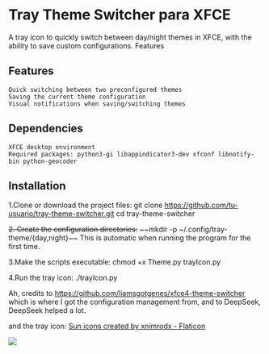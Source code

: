 
# Tray Theme Switcher para XFCE

A tray icon to quickly switch between day/night themes in XFCE, with the ability to save custom configurations.
Features

## Features
    Quick switching between two preconfigured themes
    Saving the current theme configuration
    Visual notifications when saving/switching themes

## Dependencies

    XFCE desktop environment
    Required packages: python3-gi libappindicator3-dev xfconf libnotify-bin python-geocoder

## Installation

1.Clone or download the project files: 
git clone https://github.com/tu-usuario/tray-theme-switcher.git 
cd tray-theme-switcher

~~2. Create the configuration directories:~~
~~mkdir -p ~/.config/tray-theme/{day,night}~~
This is automatic when running the program for the first time.

3.Make the scripts executable:
chmod +x Theme.py trayIcon.py

4.Run the tray icon:
./trayIcon.py

Ah, credits to https://github.com/liamsgotgenes/xfce4-theme-switcher
which is where I got the configuration management from, and to DeepSeek, DeepSeek helped a lot.

and the tray icon:
<a href="https://www.flaticon.com/free-icons/sun" title="sun icons">Sun icons created by xnimrodx - Flaticon</a>

![](https://github.com/yodefuensa/TrayTheme/blob/main/doc_2025-04-07_18-43-06.gif)
